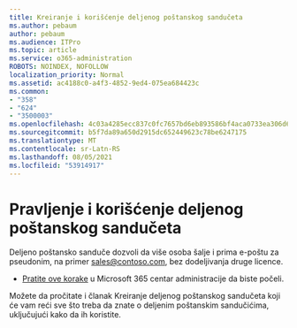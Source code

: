 ```yaml
---
title: Kreiranje i korišćenje deljenog poštanskog sandučeta
ms.author: pebaum
author: pebaum
ms.audience: ITPro
ms.topic: article
ms.service: o365-administration
ROBOTS: NOINDEX, NOFOLLOW
localization_priority: Normal
ms.assetid: ac4188c0-a4f3-4852-9ed4-075ea684423c
ms.common:
- "358"
- "624"
- "3500003"
ms.openlocfilehash: 4c03a4285ecc837c0fc7657bd6eb893586bf4aca0733ea306d6f6c783ff402d6
ms.sourcegitcommit: b5f7da89a650d2915dc652449623c78be6247175
ms.translationtype: MT
ms.contentlocale: sr-Latn-RS
ms.lasthandoff: 08/05/2021
ms.locfileid: "53914917"
---
```

# <a name="create-and-use-a-shared-mailbox"></a>Pravljenje i korišćenje deljenog poštanskog sandučeta

Deljeno poštansko sanduče dozvoli da više osoba šalje i prima e-poštu za pseudonim, na primer sales@contoso.com, bez dodeljivanja druge licence.
  
- [Pratite ove korake](https://portal.office.com/AdminPortal/Home#/AssistedGuide/addemailoptions) u Microsoft 365 centar administracije da biste počeli. 

Možete da pročitate i članak Kreiranje deljenog poštanskog sandučeta koji će vam reći sve što treba da znate o deljenim poštanskim sandučićima, uključujući kako da ih koristite. [](https://docs.microsoft.com/microsoft-365/admin/email/create-a-shared-mailbox)
  